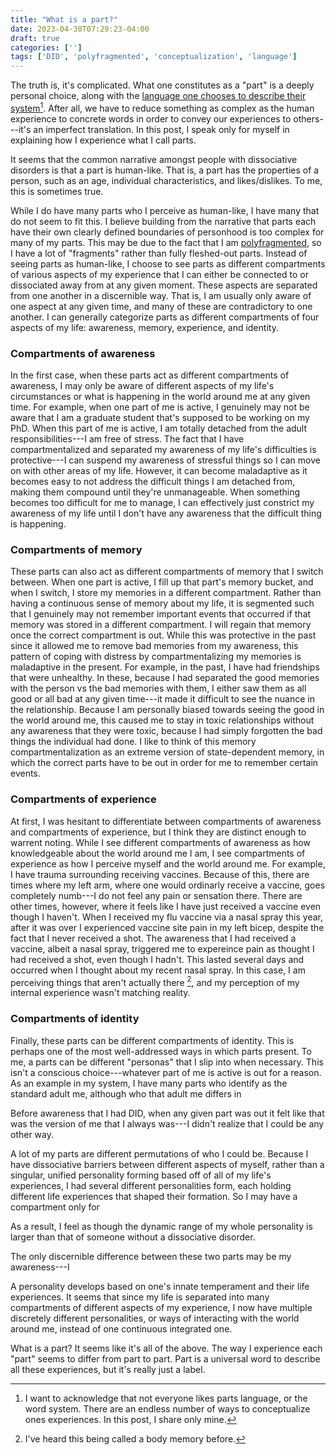 ```yaml
---
title: "What is a part?"
date: 2023-04-30T07:29:23-04:00
draft: true
categories: ['']
tags: ['DID', 'polyfragmented', 'conceptualization', 'language']
---
```



The truth is, it's complicated.
What one constitutes as a "part" is a deeply personal choice, along with the [language one chooses to describe their system](/posts/language/)[^1].
After all, we have to reduce something as complex as the human experience to concrete words in order to convey our experiences to others---it's an imperfect translation.
In this post, I speak only for myself in explaining how I experience what I call parts.

[^1]: I want to acknowledge that not everyone likes parts language, or the word system. There are an endless number of ways to conceptualize ones experiences. In this post, I share only mine.

It seems that the common narrative amongst people with dissociative disorders is that a part is human-like. That is, a part has the properties of a person, such as an age, individual characteristics, and likes/dislikes. 
To me, this is sometimes true. 

While I do have many parts who I perceive as human-like, I have many that do not seem to fit this. I believe building from the narrative that parts each have their own clearly defined boundaries of personhood is too complex for many of my parts.
This may be due to the fact that I am [polyfragmented](/posts/polyfragmented/), so I have a lot of "fragments" rather than fully fleshed-out parts.
Instead of seeing parts as human-like, I choose to see parts as different compartments of various aspects of my experience that I can either be connected to or dissociated away from at any given moment. These aspects are separated from one another in a discernible way. That is, I am usually only aware of one aspect at any given time, and many of these are contradictory to one another.
I can generally categorize parts as different compartments of four aspects of my life: awareness, memory, experience, and identity. 

<!--Experience is how one perceives the world around them. Awareness is how knowledgeable they are about the world around them.-->

### Compartments of awareness
In the first case, when these parts act as different compartments of awareness, I may only be aware of different aspects of my life's circumstances or what is happening in the world around me at any given time.
 For example, when one part of me is active, I genuinely may not be aware that I am a graduate student that's supposed to be working on my PhD. When this part of me is active, I am totally detached from the adult responsibilities---I am free of stress. 
The fact that I have compartmentalized and separated my awareness of my life's difficulties is protective---I can suspend my awareness of stressful things so I can move on with other areas of my life. However, it can become maladaptive as it becomes easy to not address the difficult things I am detached from, making them compound until they're unmanageable.
When something becomes too difficult for me to manage, I can effectively just constrict my awareness of my life until I don't have any awareness that the difficult thing is happening.

### Compartments of memory
These parts can also act as different compartments of memory that I switch between. When one part is active, I fill up that part's memory bucket, and when I switch, I store my memories in a different compartment. 
Rather than having a continuous sense of memory about my life, it is segmented such that I genuinely may not remember important events that occurred if that memory was stored in a different compartment. I will regain that memory once the correct compartment is out. 
While this was protective in the past since it allowed me to remove bad memories from my awareness, this pattern of coping with distress by compartmentalizing my memories is maladaptive in the present. 
For example, in the past, I have had friendships that were unhealthy. In these, because I had separated the good memories with the person vs the bad memories with them, I either saw them as all good or all bad at any given time---it made it difficult to see the nuance in the relationship. Because I am personally biased towards seeing the good in the world around me, this caused me to stay in toxic relationships without any awareness that they were toxic, because I had simply forgotten the bad things the individual had done.
I like to think of this memory compartmentalization as an extreme version of state-dependent memory, in which the correct parts have to be out in order for me to remember certain events.

### Compartments of experience
At first, I was hesitant to differentiate between compartments of awareness and compartments of experience, but I think they are distinct enough to warrent noting.
While I see different compartments of awareness as how knowledgeable about the world around me I am, I see compartments of experience as how I perceive myself and the world around me. For example, I have trauma surrounding receiving vaccines. Because of this, there are times where my left arm, where one would ordinarly receive a vaccine, goes completely numb---I do not feel any pain or sensation there. There are other times, however, where it feels like I have just received a vaccine even though I haven't. When I received my flu vaccine via a nasal spray this year, after it was over I experienced vaccine site pain in my left bicep, despite the fact that I never received a shot. The awareness that I had received a vaccine, albeit a nasal spray, triggered me to expereince pain as thought I had received a shot, even though I hadn't. This lasted several days and occurred when I thought about my recent nasal spray. In this case, I am perceiving things that aren't actually there [^2], and my perception of my internal experience wasn't matching reality. 
[^2]: I've heard this being called a body memory before.

### Compartments of identity
Finally, these parts can be different compartments of identity. This is perhaps one of the most well-addressed ways in which parts present.
To me, a parts can be different "personas" that I slip into when necessary. This isn't a conscious choice---whatever part of me is active is out for a reason. 
As an example in my system, I have many parts who identify as the standard adult me, although who that adult me differs in 

Before awareness that I had DID, when any given part was out it felt like that was the version of me that I always was---I didn't realize that I could be any other way.


A lot of my parts are different permutations of who I could be. Because I have dissociative barriers between different aspects of myself, rather than a singular, unified personality forming based off of all of my life's experiences, I had several different personalities form, each holding different life experiences that shaped their formation. So I may have a compartment only for 

As a result, I feel as though the dynamic range of my whole personality is larger than that of someone without a dissociative disorder.


The only discernible difference between these two parts may be my awareness---I 


A personality develops based on one's innate temperament and their life experiences. It seems that since my life is separated into many compartments of different aspects of my experience, I now have multiple discretely different personalities, or ways of interacting with the world around me, instead of one continuous integrated one.

What is a part? It seems like it's all of the above. The way I experience each "part" seems to differ from part to part. Part is a universal word to describe all these experiences, but it's really just a label. 

<!--

As another example, there are times in which I can easily, and unintentionally, ignore pain and discomfort. I can contract my awareness away from the site of pain 

This is another reason why I like parts language---I am one individual human with a complex internal world, just like every other human. I have parts. I believe, however, the degree of separation between my parts is much more severe than someone without a dissociative disorder. 
A part can have the essence of a human, and I often have the experience of feeling like there are multiple people who reside in my body, all trying to do different things. 

Rather than being too simplistic, I belive using this narrative makes my parts seem more complex than how I perceive them.


The truth is, I don't know. But I can tell you how I experience what I call parts.
In reality, part is just a 
It seems whoever I perceive myself to be is the part with the strongest influence, but 

What one constitutes as a "part" is a deeply personal choice, along with what words they choose to describe what I call a part.


After all, something as complex as the human experience can't be concretely described by words. 

After all, we have to reduce something as complex as the human experience to words to be able to concretely describe it using words.

s is proI have separated my awareness of how badly my life is going so that I 

which may or may not have the properties of humanhood. 

I generally see parts as different compartments of awareness, experience, memory, and identity. 

In the second case, parts can act as different compartments of what I refer to experience, or how I process information in the world around me. 

How DID impacts my work.
For example, I very easily disconnect from the awareness of my current life circumstances if they are too stressful for me. I can go hours, days, or weeks without awareness of certain aspects of my adult responsibilities, such as work, if they becomes too stressful. The worst part is I don't even realize that I am doing it---the trigger of something being too stressful automatically causes me to ignore it on a level that's beyond my conscious awareness. In this case, part of my life, the part that focuses on work, is no longer in my conscious awareness. It is only when the situation escalates to being
This is dangerous as it allows for my life to easily pass me by without me even being aware of it.

 For example, when one part of me is active, I may genuinely believe that my life is going swimminlgy, and that nothing is wrong. I am not aware of any negative aspects of life---I am naive. When a different part is active that is more aware of my entire life's circumstances, I may have a more nuanced view that life is challenging right now, even if I'm enjoying much of my current circumstances. 

I have other parts who are acutely aware of the stresses of being a grad student, and others who do the work to 


 I seem to have many separate compartments of memory that I switch between.
-->

